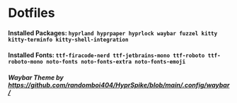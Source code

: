 # Dotfiles

#### Installed Packages: ```hyprland hyprpaper hyprlock waybar fuzzel kitty kitty-terminfo kitty-shell-integration```
#### Installed Fonts: ```ttf-firacode-nerd ttf-jetbrains-mono ttf-roboto ttf-roboto-mono noto-fonts noto-fonts-extra noto-fonts-emoji```

##### Waybar Theme by https://github.com/randomboi404/HyprSpike/blob/main/.config/waybar/
